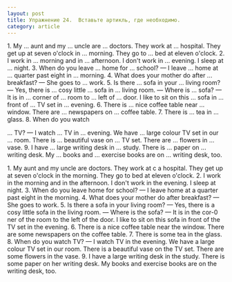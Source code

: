 ```yaml
---
layout: post
title: Упражнение 24.  Вставьте артикль, где необходимо.
category: article
---
```

<section class="question">
1. My ... aunt and my ... uncle are ... doctors. They work at ... hospital. They get up at seven o'clock in ... morning. They go to ... bed at eleven o'clock. 2. I work in ... morning and in ... afternoon. I don't work in ... evening. I sleep at ... night. 3. When do you leave ... home for ... school? — I leave ... home at ... quarter past eight in ... morning. 4. What does your mother do after ... breakfast? — She goes to ... work. 5. Is there ... sofa in your ... living room? — Yes, there is ... cosy little ... sofa in ... living room. — Where is ... sofa? — It is in ... corner of ... room to ... left of ... door. I like to sit on this ... sofa in ... front of ... TV set in ... evening. 6. There is ... nice coffee table near ... window. There are ... newspapers on ... coffee table. 7. There is ... tea in ... glass. 8. When do you watch

... TV? — I watch ... TV in ... evening. We have ... large colour TV set in our ... room. There is ... beautiful vase on ... TV set. There are ... flowers in ... vase. 9. I have ... large writing desk in ... study. There is ... paper on ... writing desk. My ... books and ... exercise books are on ... writing desk, too.
</section>

<section class="answer">
1. My aunt and my uncle are doctors. They work at c a hospital. They get up at seven o'clock in the morning. They go to bed at eleven o'clock. 2. I work in the morning and in the afternoon. I don't work in the evening. I sleep at night. 3. When do you leave home for school? — I leave home at a quarter past eight in the morning. 4. What does your mother do after breakfast? — She goes to work. 5. Is there a sofa in your living room? — Yes, there is a cosy little sofa in the living room. — Where is the sofa? — It is in the cor-0 ner of the room to the left of the door. I like to sit on this sofa in front of the TV set in the evening. 6. There is a nice coffee table near the window. There are some newspapers on the coffee table. 7. There is some tea in the glass. 8. When do you watch TV? — I watch TV in the evening. We have a large colour TV set in our room. There is a beautiful vase on the TV set. There are some flowers in the vase. 9. I have a large writing desk in the study. There is some paper on her writing desk. My books and exercise books are on the writing desk, too.
</section>